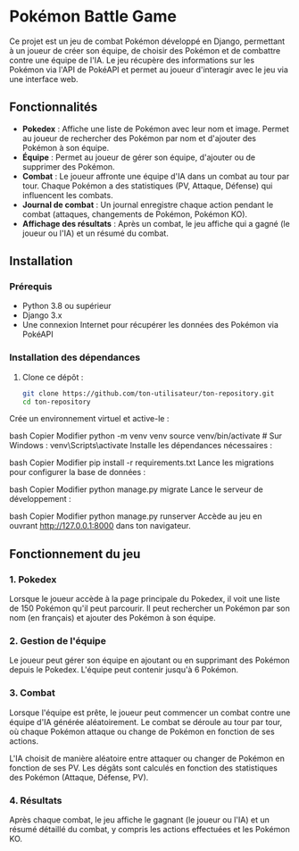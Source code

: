 # Pokémon Battle Game

Ce projet est un jeu de combat Pokémon développé en Django, permettant à un joueur de créer son équipe, de choisir des Pokémon et de combattre contre une équipe de l'IA. Le jeu récupère des informations sur les Pokémon via l'API de PokéAPI et permet au joueur d'interagir avec le jeu via une interface web.

## Fonctionnalités

- **Pokedex** : Affiche une liste de Pokémon avec leur nom et image. Permet au joueur de rechercher des Pokémon par nom et d'ajouter des Pokémon à son équipe.
- **Équipe** : Permet au joueur de gérer son équipe, d'ajouter ou de supprimer des Pokémon.
- **Combat** : Le joueur affronte une équipe d'IA dans un combat au tour par tour. Chaque Pokémon a des statistiques (PV, Attaque, Défense) qui influencent les combats.
- **Journal de combat** : Un journal enregistre chaque action pendant le combat (attaques, changements de Pokémon, Pokémon KO).
- **Affichage des résultats** : Après un combat, le jeu affiche qui a gagné (le joueur ou l'IA) et un résumé du combat.

## Installation

### Prérequis

- Python 3.8 ou supérieur
- Django 3.x
- Une connexion Internet pour récupérer les données des Pokémon via PokéAPI

### Installation des dépendances

1. Clone ce dépôt :
   ```bash
   git clone https://github.com/ton-utilisateur/ton-repository.git
   cd ton-repository
Crée un environnement virtuel et active-le :

bash
Copier
Modifier
python -m venv venv
source venv/bin/activate  # Sur Windows : venv\Scripts\activate
Installe les dépendances nécessaires :

bash
Copier
Modifier
pip install -r requirements.txt
Lance les migrations pour configurer la base de données :

bash
Copier
Modifier
python manage.py migrate
Lance le serveur de développement :

bash
Copier
Modifier
python manage.py runserver
Accède au jeu en ouvrant http://127.0.0.1:8000 dans ton navigateur.



## Fonctionnement du jeu
### 1. Pokedex
Lorsque le joueur accède à la page principale du Pokedex, il voit une liste de 150 Pokémon qu'il peut parcourir. Il peut rechercher un Pokémon par son nom (en français) et ajouter des Pokémon à son équipe.

### 2. Gestion de l'équipe
Le joueur peut gérer son équipe en ajoutant ou en supprimant des Pokémon depuis le Pokedex. L'équipe peut contenir jusqu'à 6 Pokémon.

### 3. Combat
Lorsque l'équipe est prête, le joueur peut commencer un combat contre une équipe d'IA générée aléatoirement. Le combat se déroule au tour par tour, où chaque Pokémon attaque ou change de Pokémon en fonction de ses actions.

L'IA choisit de manière aléatoire entre attaquer ou changer de Pokémon en fonction de ses PV. Les dégâts sont calculés en fonction des statistiques des Pokémon (Attaque, Défense, PV).

### 4. Résultats
Après chaque combat, le jeu affiche le gagnant (le joueur ou l'IA) et un résumé détaillé du combat, y compris les actions effectuées et les Pokémon KO.
